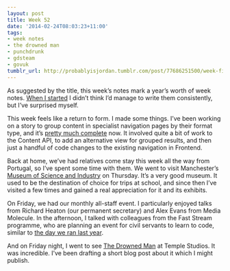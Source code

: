```yaml
---
layout: post
title: Week 52
date: '2014-02-24T08:03:23+11:00'
tags:
- week notes
- the drowned man
- punchdrunk
- gdsteam
- govuk
tumblr_url: http://probablyisjordan.tumblr.com/post/77686251500/week-fifty-two
---
```

<p>As suggested by the title, this week&rsquo;s notes mark a year&rsquo;s worth of week notes. <a href="http://probablyisjordan.tumblr.com/post/41454508955/week-one">When I started</a> I didn&rsquo;t think I&rsquo;d manage to write them consistently, but I&rsquo;ve surprised myself.</p>

<p>This week feels like a return to form. I made some things. I&rsquo;ve been working on a story to group content in specialist navigation pages by their format type, and it&rsquo;s <a href="http://www.flickr.com/photos/jordanh14/12741089864/">pretty much complete</a> now. It involved quite a bit of work to the Content API, to add an alternative view for grouped results, and then just a handful of code changes to the existing navigation in Frontend.</p>

<p>Back at home, we&rsquo;ve had relatives come stay this week all the way from Portugal, so I&rsquo;ve spent some time with them. We went to visit Manchester&rsquo;s <a href="http://www.mosi.org.uk/">Museum of Science and Industry</a> on Thursday. It&rsquo;s a very good museum. It used to be the destination of choice for trips at school, and since then I&rsquo;ve visited a few times and gained a real appreciation for it and its exhibits.</p>

<p>On Friday, we had our monthly all-staff event. I particularly enjoyed talks from Richard Heaton (our permanent secretary) and Alex Evans from Media Molecule. In the afternoon, I talked with colleagues from the Fast Stream programme, who are planning an event for civil servants to learn to code, similar to <a href="https://gds.blog.gov.uk/2013/08/05/digital-learning-day/">the day we ran last year</a>.</p>

<p>And on Friday night, I went to see <a href="http://www.templestudioslondon.com/">The Drowned Man</a> at Temple Studios. It was incredible. I&rsquo;ve been drafting a short blog post about it which I might publish.</p>
